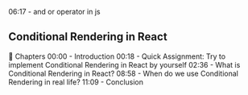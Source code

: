 06:17 - and or operator in js
## Conditional Rendering in React

📖 Chapters
00:00 - Introduction
00:18 - Quick Assignment: Try to implement Conditional Rendering in React by yourself
02:36 - What is Conditional Rendering in React?
08:58 - When do we use Conditional Rendering in real life?
11:09 - Conclusion